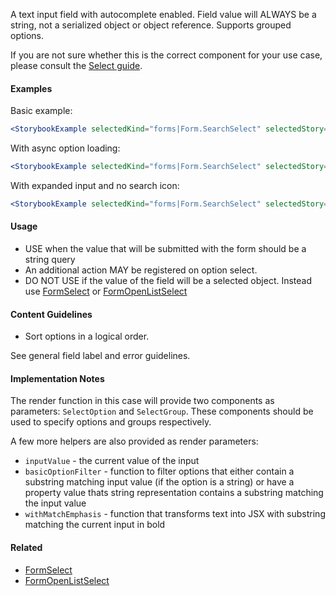 A text input field with autocomplete enabled. Field value will ALWAYS be a string, not
a serialized object or object reference. Supports grouped options.

If you are not sure whether this is the correct component for your use case, please consult the
[Select guide](#!/Select%20Components).

#### Examples

Basic example:

```jsx noeditor
<StorybookExample selectedKind="forms|Form.SearchSelect" selectedStory="default" />
```

With async option loading:

```jsx noeditor
<StorybookExample selectedKind="forms|Form.SearchSelect" selectedStory="async option loading" />
```

With expanded input and no search icon:

```jsx noeditor
<StorybookExample selectedKind="forms|Form.SearchSelect" selectedStory="expanded, no icon" />
```

#### Usage

- USE when the value that will be submitted with the form should be a string query
- An additional action MAY be registered on option select.
- DO NOT USE if the value of the field will be a selected object.
  Instead use [FormSelect](#!/FormSelect) or [FormOpenListSelect](#!/FormOpenListSelect)

#### Content Guidelines

- Sort options in a logical order.

See general field label and error guidelines.

#### Implementation Notes

The render function in this case will provide two components as parameters: `SelectOption` and `SelectGroup`.
These components should be used to specify options and groups respectively.

A few more helpers are also provided as render parameters:

- `inputValue` - the current value of the input
- `basicOptionFilter` - function to filter options that either contain a substring matching input value (if the option
  is a string) or have a property value thats string representation contains a substring matching the input value
- `withMatchEmphasis` - function that transforms text into JSX with substring matching the current input in bold

#### Related

- [FormSelect](#!/FormSelect)
- [FormOpenListSelect](#!/FormOpenListSelect)

